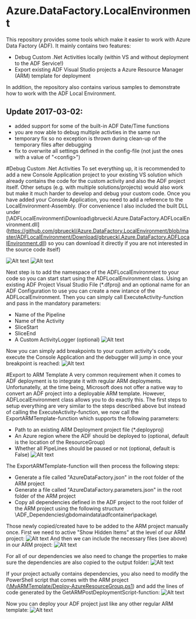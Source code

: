 # Azure.DataFactory.LocalEnvironment
This repository provides some tools which make it easier to work with Azure Data Factory (ADF). It mainly contains two features:
- Debug Custom .Net Activities locally (within VS and without deployment to the ADF Service!)
- Export existing ADF Visual Studio projects a Azure Resource Manager (ARM) template for deployment

In addition, the repository also contains various samples to demonstrate how to work with the ADF Local Environment.

## Update 2017-03-02:
- added support for some of the built-in ADF Date/Time functions
- you are now able to debug multiple activties in the same run
- temporary fix so no exception is thrown during clean-up of the temporary files after debugging
- fix to overwrite all settings defined in the config-file (not just the ones with a value of "\<config\>")


#Debug Custom .Net Activities
To set everything up, it is recommended to add a new Console Application project to your existing VS solution which already contains the code for the custom activity and also the ADF project itself. Other setups (e.g. with multiple solutions/projects) would also work but make it much harder to develop and debug your custom code.
Once you have added your Console Application, you need to add a reference to the LocalEnvironment-Assembly. (For convenience I also included the built DLL under [\ADFLocalEnvironment\Download\gbrueckl.Azure.DataFactory.ADFLocalEnvironment.dll]
(https://github.com/gbrueckl/Azure.DataFactory.LocalEnvironment/blob/master/ADFLocalEnvironment/Download/gbrueckl.Azure.DataFactory.ADFLocalEnvironment.dll) so you can download it directly if you are not interested in the source code itself)

![Alt text](http://files.gbrueckl.at/github/Azure.DataFactory.LocalEnvironment/ADF_LocalEnvironment_HowTo_AddReference.png "Add Reference to Project")
![Alt text](http://files.gbrueckl.at/github/Azure.DataFactory.LocalEnvironment/ADF_LocalEnvironment_HowTo_AddReference_2.png "Select DLL to be added")

Next step is to add the namespace of the ADFLocalEnvironment to your code so you can start start using the ADFLocalEnvironment class. Using an existing ADF Project Visual Studio File (\*.dfproj) and an optional name for an ADF Configuration to use you can create a new intance of the ADFLocalEnvironment. Then you can simply call ExecuteActivity-function and pass in the mandatory parameters:
- Name of the Pipeline
- Name of the Activity 
- SliceStart
- SliceEnd
- A Custom ActivityLogger (optional) 
![Alt text](http://files.gbrueckl.at/github/Azure.DataFactory.LocalEnvironment/ADF_LocalEnvironment_DebugActivity.png "Setup Console Application for debugging")

Now you can simply add breakpoints to your custom activity's code, execute the Console Application and the debugger will jump in once your breakpoint is reached:
![Alt text](http://files.gbrueckl.at/github/Azure.DataFactory.LocalEnvironment/ADF_LocalEnvironment_DebugActivity_Breakpoing.png "Debug using breakpoints")



#Export to ARM Template
A very common requirement when it comes to ADF deployment is to integrate it with regular ARM deployments. Unfortunatelly, at the time being, Microsoft does not offer a native way to convert an ADF project into a deployable ARM template. However, ADFLocalEnvironment class allows you to do exactly this. The first steps to setup everything are very similar to the steps described above but instead of calling the ExecuteActivity-function, we now call the ExportARMTemplate-function which supports the following parameters:
- Path to an existing ARM Deployment project file (\*.deployproj)
- An Azure region where the ADF should be deployed to (optional, default is the location of the ResourceGroup) 
- Whether all PipeLines should be paused or not (optional, default is False)
![Alt text](http://files.gbrueckl.at/github/Azure.DataFactory.LocalEnvironment/ADF_LocalEnvironment_ExportToARMTemplate.png "Export to ARM Template")

The ExportARMTemplate-function will then process the following steps:
- Generate a file called "AzureDataFactory.json" in the root folder of the ARM project
- Generate a file called "AzureDataFactory.parameters.json" in the root folder of the ARM project
- Copy all dependencies defined in the ADF project to the root folder of the ARM project using the following structure \ADF_Dependencies\gbdomaindata\adfcontainer\package\

Those newly copied/created have to be added to the ARM project manually once. First we need to active "Show Hidden Items" at the level of our ARM project:
![Alt text](http://files.gbrueckl.at/github/Azure.DataFactory.LocalEnvironment/ADF_LocalEnvironment_ShowHiddenItems.png "Show hidden Project Items")
And then we can include the necessary files (see above) in our ARM project:
![Alt text](http://files.gbrueckl.at/github/Azure.DataFactory.LocalEnvironment/ADF_LocalEnvironment_IncludeHiddenItems.png "Include hidden Project Items")

For all of our dependencies we also need to change the properties to make sure the dependencies are also copied to the output folder:
![Alt text](http://files.gbrueckl.at/github/Azure.DataFactory.LocalEnvironment/ADF_LocalEnvironment_CopyContentToOutput.png "Copy Content to Output")

If your project actually contains dependencies, you also need to modify the PowerShell script that comes with the ARM project ([\MyARMTemplate/Deploy-AzureResourceGroup.ps1](https://github.com/gbrueckl/Azure.DataFactory.LocalEnvironment/blob/master/MyARMTemplate/Deploy-AzureResourceGroup.ps1)) and add the lines of code generated by the GetARMPostDeploymentScript-function:
![Alt text](http://files.gbrueckl.at/github/Azure.DataFactory.LocalEnvironment/ADF_LocalEnvironment_ExtendPowerShellScript.png "Extend PowerShell Script")

Now you can deploy your ADF project just like any other regular ARM template:
![Alt text](http://files.gbrueckl.at/github/Azure.DataFactory.LocalEnvironment/ADF_LocalEnvironment_DeployARMTemplate.png "Deploy ARM template")
